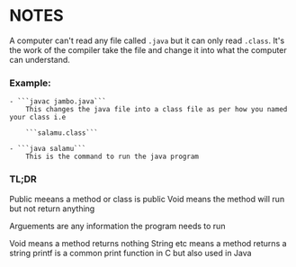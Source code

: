 # NOTES

A computer can't read any file called ```.java``` but it can only read ```.class```.
It's the work of the compiler take the file and change it into what the computer can understand.

### Example:

    - ```javac jambo.java```
        This changes the java file into a class file as per how you named your class i.e 

        ```salamu.class```

    - ```java salamu```
        This is the command to run the java program


### TL;DR

Public meeans a method or class is public
Void means the method will run but not return anything

Arguements are any information the program needs to run

Void means a method returns nothing
String etc means a method returns a string
printf is a common print function in C but also used in Java

